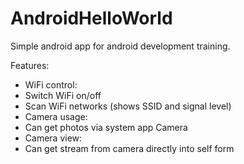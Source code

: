 AndroidHelloWorld
=================

Simple android app for android development training.

Features:
* WiFi control:
 * Switch WiFi on/off
 * Scan WiFi networks (shows SSID and signal level)
* Camera usage:
 * Can get photos via system app Camera
* Camera view:
 * Can get stream from camera directly into self form
